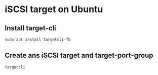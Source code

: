 # iSCSI target on Ubuntu

## Install target-cli

``` sh
sudo apt install targetcli-fb
```

## Create ans iSCSI target and target-port-group

``` sh
targetcli
```

